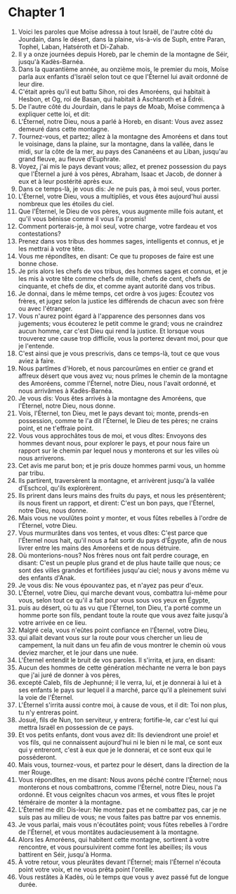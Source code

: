 # Chapter 1

1. Voici les paroles que Moïse adressa à tout Israël, de l'autre côté du Jourdain, dans le désert, dans la plaine, vis-à-vis de Suph, entre Paran, Tophel, Laban, Hatséroth et Di-Zahab.
2. Il y a onze journées depuis Horeb, par le chemin de la montagne de Séir, jusqu'à Kadès-Barnéa.
3. Dans la quarantième année, au onzième mois, le premier du mois, Moïse parla aux enfants d'Israël selon tout ce que l'Éternel lui avait ordonné de leur dire.
4. C'était après qu'il eut battu Sihon, roi des Amoréens, qui habitait à Hesbon, et Og, roi de Basan, qui habitait à Aschtaroth et à Édréi.
5. De l'autre côté du Jourdain, dans le pays de Moab, Moïse commença à expliquer cette loi, et dit:
6. L'Éternel, notre Dieu, nous a parlé à Horeb, en disant: Vous avez assez demeuré dans cette montagne.
7. Tournez-vous, et partez; allez à la montagne des Amoréens et dans tout le voisinage, dans la plaine, sur la montagne, dans la vallée, dans le midi, sur la côte de la mer, au pays des Cananéens et au Liban, jusqu'au grand fleuve, au fleuve d'Euphrate.
8. Voyez, j'ai mis le pays devant vous; allez, et prenez possession du pays que l'Éternel a juré à vos pères, Abraham, Isaac et Jacob, de donner à eux et à leur postérité après eux.
9. Dans ce temps-là, je vous dis: Je ne puis pas, à moi seul, vous porter.
10. L'Éternel, votre Dieu, vous a multipliés, et vous êtes aujourd'hui aussi nombreux que les étoiles du ciel.
11. Que l'Éternel, le Dieu de vos pères, vous augmente mille fois autant, et qu'il vous bénisse comme il vous l'a promis!
12. Comment porterais-je, à moi seul, votre charge, votre fardeau et vos contestations?
13. Prenez dans vos tribus des hommes sages, intelligents et connus, et je les mettrai à votre tête.
14. Vous me répondîtes, en disant: Ce que tu proposes de faire est une bonne chose.
15. Je pris alors les chefs de vos tribus, des hommes sages et connus, et je les mis à votre tête comme chefs de mille, chefs de cent, chefs de cinquante, et chefs de dix, et comme ayant autorité dans vos tribus.
16. Je donnai, dans le même temps, cet ordre à vos juges: Écoutez vos frères, et jugez selon la justice les différends de chacun avec son frère ou avec l'étranger.
17. Vous n'aurez point égard à l'apparence des personnes dans vos jugements; vous écouterez le petit comme le grand; vous ne craindrez aucun homme, car c'est Dieu qui rend la justice. Et lorsque vous trouverez une cause trop difficile, vous la porterez devant moi, pour que je l'entende.
18. C'est ainsi que je vous prescrivis, dans ce temps-là, tout ce que vous aviez à faire.
19. Nous partîmes d'Horeb, et nous parcourûmes en entier ce grand et affreux désert que vous avez vu; nous prîmes le chemin de la montagne des Amoréens, comme l'Éternel, notre Dieu, nous l'avait ordonné, et nous arrivâmes à Kadès-Barnéa.
20. Je vous dis: Vous êtes arrivés à la montagne des Amoréens, que l'Éternel, notre Dieu, nous donne.
21. Vois, l'Éternel, ton Dieu, met le pays devant toi; monte, prends-en possession, comme te l'a dit l'Éternel, le Dieu de tes pères; ne crains point, et ne t'effraie point.
22. Vous vous approchâtes tous de moi, et vous dîtes: Envoyons des hommes devant nous, pour explorer le pays, et pour nous faire un rapport sur le chemin par lequel nous y monterons et sur les villes où nous arriverons.
23. Cet avis me parut bon; et je pris douze hommes parmi vous, un homme par tribu.
24. Ils partirent, traversèrent la montagne, et arrivèrent jusqu'à la vallée d'Eschcol, qu'ils explorèrent.
25. Ils prirent dans leurs mains des fruits du pays, et nous les présentèrent; ils nous firent un rapport, et dirent: C'est un bon pays, que l'Éternel, notre Dieu, nous donne.
26. Mais vous ne voulûtes point y monter, et vous fûtes rebelles à l'ordre de l'Éternel, votre Dieu.
27. Vous murmurâtes dans vos tentes, et vous dîtes: C'est parce que l'Éternel nous hait, qu'il nous a fait sortir du pays d'Égypte, afin de nous livrer entre les mains des Amoréens et de nous détruire.
28. Où monterions-nous? Nos frères nous ont fait perdre courage, en disant: C'est un peuple plus grand et de plus haute taille que nous; ce sont des villes grandes et fortifiées jusqu'au ciel; nous y avons même vu des enfants d'Anak.
29. Je vous dis: Ne vous épouvantez pas, et n'ayez pas peur d'eux.
30. L'Éternel, votre Dieu, qui marche devant vous, combattra lui-même pour vous, selon tout ce qu'il a fait pour vous sous vos yeux en Égypte,
31. puis au désert, où tu as vu que l'Éternel, ton Dieu, t'a porté comme un homme porte son fils, pendant toute la route que vous avez faite jusqu'à votre arrivée en ce lieu.
32. Malgré cela, vous n'eûtes point confiance en l'Éternel, votre Dieu,
33. qui allait devant vous sur la route pour vous chercher un lieu de campement, la nuit dans un feu afin de vous montrer le chemin où vous deviez marcher, et le jour dans une nuée.
34. L'Éternel entendit le bruit de vos paroles. Il s'irrita, et jura, en disant:
35. Aucun des hommes de cette génération méchante ne verra le bon pays que j'ai juré de donner à vos pères,
36. excepté Caleb, fils de Jephunné; il le verra, lui, et je donnerai à lui et à ses enfants le pays sur lequel il a marché, parce qu'il a pleinement suivi la voie de l'Éternel.
37. L'Éternel s'irrita aussi contre moi, à cause de vous, et il dit: Toi non plus, tu n'y entreras point.
38. Josué, fils de Nun, ton serviteur, y entrera; fortifie-le, car c'est lui qui mettra Israël en possession de ce pays.
39. Et vos petits enfants, dont vous avez dit: Ils deviendront une proie! et vos fils, qui ne connaissent aujourd'hui ni le bien ni le mal, ce sont eux qui y entreront, c'est à eux que je le donnerai, et ce sont eux qui le posséderont.
40. Mais vous, tournez-vous, et partez pour le désert, dans la direction de la mer Rouge.
41. Vous répondîtes, en me disant: Nous avons péché contre l'Éternel; nous monterons et nous combattrons, comme l'Éternel, notre Dieu, nous l'a ordonné. Et vous ceignîtes chacun vos armes, et vous fîtes le projet téméraire de monter à la montagne.
42. L'Éternel me dit: Dis-leur: Ne montez pas et ne combattez pas, car je ne suis pas au milieu de vous; ne vous faites pas battre par vos ennemis.
43. Je vous parlai, mais vous n'écoutâtes point; vous fûtes rebelles à l'ordre de l'Éternel, et vous montâtes audacieusement à la montagne.
44. Alors les Amoréens, qui habitent cette montagne, sortirent à votre rencontre, et vous poursuivirent comme font les abeilles; ils vous battirent en Séir, jusqu'à Horma.
45. À votre retour, vous pleurâtes devant l'Éternel; mais l'Éternel n'écouta point votre voix, et ne vous prêta point l'oreille.
46. Vous restâtes à Kadès, où le temps que vous y avez passé fut de longue durée.

